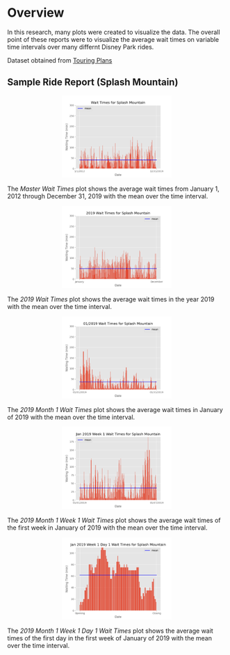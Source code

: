 # Overview
In this research, many plots were created to visualize the data.  The overall point of these reports were to visualize the average wait times on variable time intervals over many differnt Disney Park rides.

Dataset obtained from [Touring Plans](https://touringplans.com/walt-disney-world/crowd-calendar#DataSets)

## Sample Ride Report (Splash Mountain)
<p align="center"><img src="splash_mountain/master_wait_times.png" width=50% height=50%></p>

The *Master Wait Times* plot shows the average wait times from January 1, 2012 through December 31, 2019 with the mean over the time interval.

<p align="center"><img src="splash_mountain/2019_wait_times.png" width=50% height=50%></p>

The *2019 Wait Times* plot shows the average wait times in the year 2019 with the mean over the time interval.

<p align="center"><img src="splash_mountain/2019-01_wait_times.png" width=50% height=50%></p>

The *2019 Month 1 Wait Times* plot shows the average wait times in January of 2019 with the mean over the time interval.

<p align="center"><img src="splash_mountain/2019-01-week1_wait_times.png" width=50% height=50%></p>

The *2019 Month 1 Week 1 Wait Times* plot shows the average wait times of the first week in January of 2019 with the mean over the time interval.

<p align="center"><img src="splash_mountain/2019-01-week1-day1_wait_times.png" width=50% height=50%></p>

The *2019 Month 1 Week 1 Day 1 Wait Times* plot shows the average wait times of the first day in the first week of January of 2019 with the mean over the time interval.
